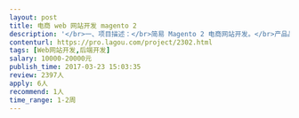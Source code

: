 ```yaml
---                
layout: post       
title: 电商 web 网站开发 magento 2           
description: '</br>一、项目描述：</br>简易 Magento 2 电商网站开发。</br>产品品类不多。</br>已有UI。</br></br>二、主要功能点：</br>商品列表、支付功能、登录注册</br></br>三、人员要求：</br>1、有电商网站开发经验</br>2、精通 Magento 2</br>'     
contenturl: https://pro.lagou.com/project/2302.html      
tags: [Web网站开发,后端开发]            
salary: 10000-20000元          
publish_time: 2017-03-23 15:03:35         
review: 2397人                   
apply: 6人                   
recommend: 1人                   
time_range: 1-2周              
---                 
```

